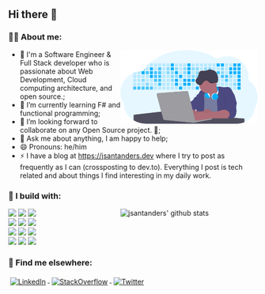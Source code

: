 ## Hi there 👋


<!-- Talking about you -->
### 👨‍💻 About me:

<!-- Any image aligned to the right. Beware the width -->
<img width="55%" align="right" alt="Github" src="https://github.com/jsantanders/jsantanders/blob/master/img/undraw_developer_activity_bv83.svg" />

- 👦 I'm a Software Engineer & Full Stack developer who is passionate about Web Development, Cloud computing architecture, and open source.;
- 🌱 I’m currently learning F# and functional programming; 
- 👯 I’m looking forward to collaborate on any Open Source project. 🤝;
- 💬 Ask me about anything, I am happy to help;
- 😄 Pronouns: he/him
- ⚡️ I have a blog at https://jsantanders.dev where I try to post as frequently as I can (crossposting to dev.to). Everything I post is tech related and about things I find interesting in my daily work.

### 🚧 I build with:

<!-- Your github readme stats
You can use this api: https://github.com/anuraghazra/github-readme-stats
-->
<p>
  <a href="https://github.com/jsantanders">
    <img width="55%" align="right" alt="jsantanders' github stats" src="https://github-readme-stats.vercel.app/api?username=jsantanders&show_icons=true&hide_border=true" />
  </a>

  <!-- Your languages and tools. Be careful with the alignment. 
  You can use this sites to get logos: https://www.vectorlogo.zone or https://simpleicons.org/
  -->
  <code><img width="10%" src="https://www.vectorlogo.zone/logos/visualstudio_code/typescriptlang-ar21.svg"></code>
  <code><img width="10%" src="https://www.vectorlogo.zone/logos/dotnet/dotnet-ar21.svg"></code>
  <code><img width="10%" src="https://www.vectorlogo.zone/logos/microsoft_azure/nodejs-ar21.svg"></code>
  <br />
  <code><img width="10%" src="https://www.vectorlogo.zone/logos/docker/docker-ar21.svg"></code>
  <code><img width="10%" src="https://www.vectorlogo.zone/logos/github/microsoft_azure-ar21.svg"></code>
  <code><img width="10%" src="https://www.vectorlogo.zone/logos/azurefunctions/azurefunctions-ar21.svg"></code>
  <br />
  <code><img width="10%" src="https://www.vectorlogo.zone/logos/postgresql/postgresql-ar21.svg"></code>
  <code><img width="10%" src="https://www.vectorlogo.zone/logos/mariadb/mariadb-ar21.svg"></code>
  <code><img width="10%" src="https://www.vectorlogo.zone/logos/mongodb/mongodb-ar21.svg"></code>
  <br />
  <code><img width="10%" src="https://www.vectorlogo.zone/logos/git-scm/git-scm-ar21.svg"></code>
  <code><img width="10%" src="https://www.vectorlogo.zone/logos/yaml/yaml-ar21.svg"></code>
  <code><img width="10%" src="https://www.vectorlogo.zone/logos/gnu_bash/gnu_bash-ar21.svg"></code>
</p>

### 📢 Find me elsewhere:

<p>
  <a href="https://linkedin.com/in/jsantanders">
    <img src="https://github.com/jsantanders/jsantanders/blob/master/images/linkedin.svg" alt="LinkedIn" style="vertical-align:top; margin:4px">
  </a>
  
  <a href="https://stackoverflow.com/users/7318331/jesus-santander">
    <img src="https://github.com/jsantanders/jsantanders/blob/master/images/stackoverflow.svg" alt="StackOverflow" style="vertical-align:top; margin:4px">
  </a>
  

  <a href="http://twitter.com/jsantanders">
    <img src="https://github.com/jsantanders/jsantanders/blob/master/images/twitter.svg" alt="Twitter" style="vertical-align:top; margin:4px">
  </a>
  
</p>